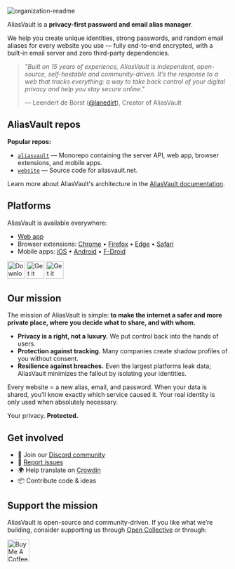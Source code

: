 ![organization-readme](https://github.com/user-attachments/assets/94964c23-a8c2-4793-9664-f953423c4ccd)

AliasVault is a **privacy-first password and email alias manager**.

We help you create unique identities, strong passwords, and random email aliases for every website you use — fully end-to-end encrypted, with a built-in email server and zero third-party dependencies.

> *"Built on 15 years of experience, AliasVault is independent, open-source, self-hostable and community-driven. It’s the response to a web that tracks everything: a way to take back control of your digital privacy and help you stay secure online."*
> 
> — Leendert de Borst ([@lanedirt](https://github.com/lanedirt)), Creator of AliasVault

## AliasVault repos

**Popular repos:**  
- [`aliasvault`](https://github.com/aliasvault/aliasvault) — Monorepo containing the server API, web app, browser extensions, and mobile apps.  
- [`website`](https://github.com/aliasvault/website) — Source code for aliasvault.net.

Learn more about AliasVault's architecture in the [AliasVault documentation](https://docs.aliasvault.net/architecture).  


## Platforms

AliasVault is available everywhere:

- [Web app](https://app.aliasvault.net)  
- Browser extensions: [Chrome](https://chromewebstore.google.com/detail/aliasvault/bmoggiinmnodjphdjnmpcnlleamkfedj) • [Firefox](https://addons.mozilla.org/en-US/firefox/addon/aliasvault/) • [Edge](https://microsoftedge.microsoft.com/addons/detail/aliasvault/kabaanafahnjkfkplbnllebdmppdemfo) • [Safari](https://apps.apple.com/app/id6743163173)  
- Mobile apps: [iOS](https://apps.apple.com/app/id6745490915) • [Android](https://play.google.com/store/apps/details?id=net.aliasvault.app) • [F-Droid](https://f-droid.org/packages/net.aliasvault.app)  

<p>
  <a href="https://apps.apple.com/app/id6745490915"><img src="https://github.com/user-attachments/assets/bad09b85-2635-4e3e-b154-9f348b88f6d6" style="height: 40px;" alt="Download on the App Store"></a>
  <a href="https://play.google.com/store/apps/details?id=net.aliasvault.app"><img src="https://github.com/user-attachments/assets/b28979c9-f4b8-4090-8735-e384a7fdaa47" style="height: 40px;" alt="Get it on Google Play"></a>
  <a href="https://f-droid.org/packages/net.aliasvault.app"><img src="https://github.com/user-attachments/assets/0fb25df1-0ea2-46a6-bfee-a9d70f22a02a" style="height: 40px;" alt="Get it on F-Droid"></a>
</p>

## Our mission

The mission of AliasVault is simple: **to make the internet a safer and more private place, where you decide what to share, and with whom.**

- **Privacy is a right, not a luxury.** We put control back into the hands of users.  
- **Protection against tracking.** Many companies create shadow profiles of you without consent.  
- **Resilience against breaches.** Even the largest platforms leak data; AliasVault minimizes the fallout by isolating your identities.  

Every website = a new alias, email, and password. When your data is shared, you’ll know exactly which service caused it. Your real identity is only used when absolutely necessary.  

Your privacy. **Protected.**

## Get involved

- 💬 Join our [Discord community](https://discord.gg/DsaXMTEtpF)  
- 🐛 [Report issues](https://github.com/aliasvault/aliasvault/issues)  
- 🌍 Help translate on [Crowdin](https://crowdin.com/project/aliasvault)  
- 📦 Contribute code & ideas

## Support the mission

AliasVault is open-source and community-driven. If you like what we’re building, consider supporting us through [Open Collective](https://opencollective.com/aliasvault) or through:

<a href="https://www.buymeacoffee.com/lanedirt" target="_blank">
  <img src="https://cdn.buymeacoffee.com/buttons/v2/default-yellow.png" alt="Buy Me A Coffee" style="height: 50px !important;">
</a>
